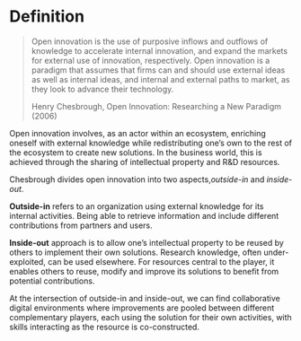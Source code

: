 # Definition

> Open innovation is the use of purposive inflows and outflows of knowledge to accelerate internal innovation, and expand the markets for external use of innovation, respectively. Open innovation is a paradigm that assumes that firms can and should use external ideas as well as internal ideas, and internal and external paths to market, as they look to advance their technology.
> 
> Henry Chesbrough, Open Innovation: Researching a New Paradigm (2006)


Open innovation involves, as an actor within an ecosystem, enriching oneself with external knowledge while redistributing one’s own to the rest of the ecosystem to create new solutions. In the business world, this is achieved through the sharing of intellectual property and R&D resources.

Chesbrough divides open innovation into two aspects,_outside-in_ and _inside-out_.

**Outside-in** refers to an organization using external knowledge for its internal activities. Being able to retrieve information and include different contributions from partners and users.

**Inside-out** approach is to allow one’s intellectual property to be reused by others to implement their own solutions. Research knowledge, often under-exploited, can be used elsewhere. For resources central to the player, it enables others to reuse, modify and improve its solutions to benefit from potential contributions.

At the intersection of outside-in and inside-out, we can find collaborative digital environments where improvements are pooled between different complementary players, each using the solution for their own activities, with skills interacting as the resource is co-constructed.